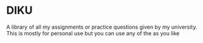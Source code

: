 # DIKU
A library of all my assignments or practice questions given by my university. This is mostly for personal use but you can use any of the as you like
